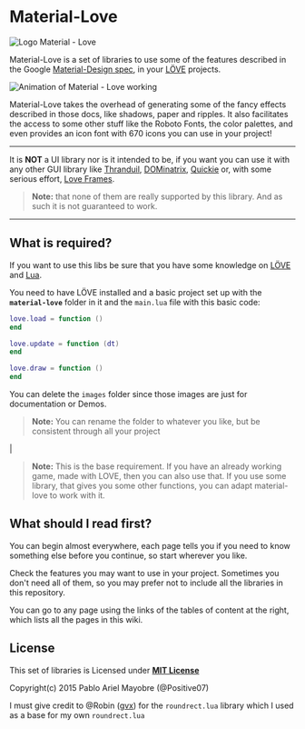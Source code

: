 # Material-Love
![Logo Material - Love](https://github.com/Positive07/material-love/blob/master/images/logo.png)

Material-Love is a set of libraries to use some of the features described in the Google [Material-Design spec][1], in your [LÖVE][2] projects.

![Animation of Material - Love working](https://github.com/Positive07/material-love/blob/master/images/master.gif)

Material-Love takes the overhead of generating some of the fancy effects described in those docs, like shadows, paper and ripples. It also facilitates the access to some other stuff like the Roboto Fonts, the color palettes, and even provides an icon font with 670 icons you can use in your project!

***

It is **NOT** a UI library nor is it intended to be, if you want you can use it with any other GUI library like [Thranduil][3], [DOMinatrix][4], [Quickie][5] or, with some serious effort, [Love Frames][6].

> **Note:** that none of them are really supported by this library. And as such it is not guaranteed to work.

***

## What is required?

If you want to use this libs be sure that you have some knowledge on [LÖVE][2] and [Lua][7].

You need to have LÖVE installed and a basic project set up with the **`material-love`** folder in it and the `main.lua` file with this basic code:

```lua
love.load = function ()
end

love.update = function (dt)
end

love.draw = function ()
end
```

You can delete the `images` folder since those images are just for documentation or Demos.

> **Note:** You can rename the folder to whatever you like, but be consistent through all your project

|

> **Note:** This is the base requirement. If you have an already working game, made with LOVE, then you can also use that. If you use some library, that gives you some other functions, you can adapt material-love to work with it.

## What should I read first?

You can begin almost everywhere, each page tells you if you need to know something else before you continue, so start wherever you like.

Check the features you may want to use in your project. Sometimes you don't need all of them, so you may prefer not to include all the libraries in this repository.

You can go to any page using the links of the tables of content at the right, which lists all the pages in this wiki.

## License

This set of libraries is Licensed under **[MIT License][9]**

Copyright(c) 2015 Pablo Ariel Mayobre (@Positive07)

I must give credit to @Robin ([gvx][8]) for the `roundrect.lua` library which I used as a base for my own `roundrect.lua`

[1]:https://www.google.com/design/spec/
[2]:https://www.love2d.org
[3]:https://www.github.com/adonaac/thranduil
[4]:https://www.github.com/excessive/DOMinatrix
[5]:https://www.github.com/vrld/Quickie
[6]:https://www.github.com/KennyShields/LoveFrames
[7]:http://www.lua.org/pil
[8]:https://www.github.com/gvx
[9]:https://www.github.com/Positive07/material-love/tree/master/LICENSE
